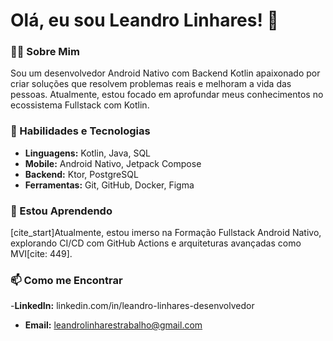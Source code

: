 # Olá, eu sou Leandro Linhares! 👋

### 👨‍💻 Sobre Mim
Sou um desenvolvedor Android Nativo com Backend Kotlin apaixonado por criar soluções que resolvem problemas reais e melhoram a vida das pessoas. Atualmente, estou focado em aprofundar meus conhecimentos no ecossistema Fullstack com Kotlin.

### 🚀 Habilidades e Tecnologias
- **Linguagens:** Kotlin, Java, SQL 
- **Mobile:** Android Nativo, Jetpack Compose 
- **Backend:** Ktor, PostgreSQL 
- **Ferramentas:** Git, GitHub, Docker, Figma 

### 🌱 Estou Aprendendo
[cite_start]Atualmente, estou imerso na Formação Fullstack Android Nativo, explorando CI/CD com GitHub Actions e arquiteturas avançadas como MVI[cite: 449].

### 📫 Como me Encontrar
-**LinkedIn:** linkedin.com/in/leandro-linhares-desenvolvedor
- **Email:** leandrolinharestrabalho@gmail.com

